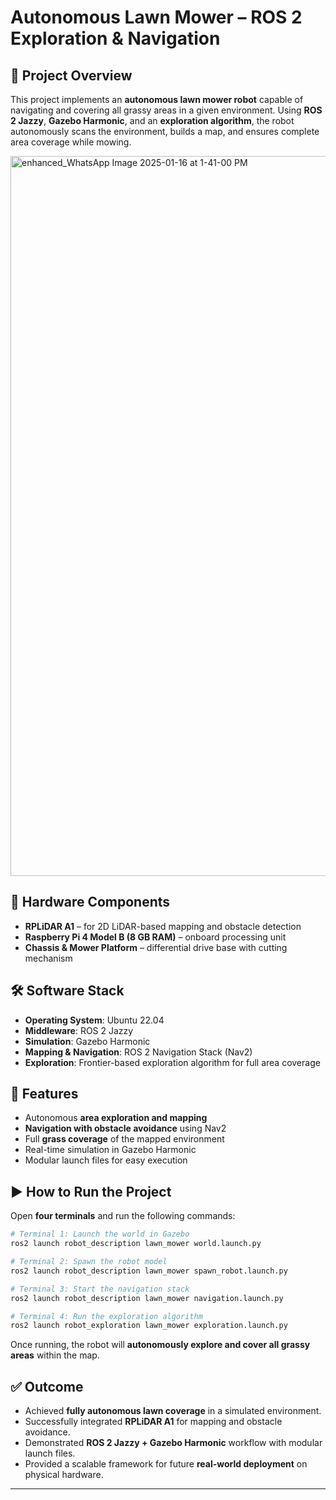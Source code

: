
# Autonomous Lawn Mower – ROS 2 Exploration & Navigation

## 📌 Project Overview

This project implements an **autonomous lawn mower robot** capable of navigating and covering all grassy areas in a given environment.
Using **ROS 2 Jazzy**, **Gazebo Harmonic**, and an **exploration algorithm**, the robot autonomously scans the environment, builds a map, and ensures complete area coverage while mowing.

<img width="2048" height="1152" alt="enhanced_WhatsApp Image 2025-01-16 at 1-41-00 PM" src="https://github.com/user-attachments/assets/741cbf4d-c28b-4651-b51d-5fd658421c20" />


## 🔧 Hardware Components

* **RPLiDAR A1** – for 2D LiDAR-based mapping and obstacle detection
* **Raspberry Pi 4 Model B (8 GB RAM)** – onboard processing unit
* **Chassis & Mower Platform** – differential drive base with cutting mechanism

## 🛠️ Software Stack

* **Operating System**: Ubuntu 22.04
* **Middleware**: ROS 2 Jazzy
* **Simulation**: Gazebo Harmonic
* **Mapping & Navigation**: ROS 2 Navigation Stack (Nav2)
* **Exploration**: Frontier-based exploration algorithm for full area coverage

## 🚀 Features

* Autonomous **area exploration and mapping**
* **Navigation with obstacle avoidance** using Nav2
* Full **grass coverage** of the mapped environment
* Real-time simulation in Gazebo Harmonic
* Modular launch files for easy execution

## ▶️ How to Run the Project

Open **four terminals** and run the following commands:

```bash
# Terminal 1: Launch the world in Gazebo
ros2 launch robot_description lawn_mower world.launch.py

# Terminal 2: Spawn the robot model
ros2 launch robot_description lawn_mower spawn_robot.launch.py

# Terminal 3: Start the navigation stack
ros2 launch robot_description lawn_mower navigation.launch.py

# Terminal 4: Run the exploration algorithm
ros2 launch robot_exploration lawn_mower exploration.launch.py
```

Once running, the robot will **autonomously explore and cover all grassy areas** within the map.

## ✅ Outcome

* Achieved **fully autonomous lawn coverage** in a simulated environment.
* Successfully integrated **RPLiDAR A1** for mapping and obstacle avoidance.
* Demonstrated **ROS 2 Jazzy + Gazebo Harmonic** workflow with modular launch files.
* Provided a scalable framework for future **real-world deployment** on physical hardware.

---
